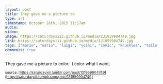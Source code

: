 ```yaml
---
layout: post
title: They gave me a picture to 
type: art
timestamp: October 26th, 2015 11:17am
audio: 
video: 
image: https://saturdayxiii.github.io/media/131959904749.jpg
link: https://saturdayxiii.github.io/media/131959904749.jpg
tags: ["mario", "wario", "luigi", "yoshi", "sonic", "knuckles", "tails", "amy", "hedgehog", "nintendo", "sega", "crayons", "art"]
comments: true
---
```

They gave me a picture to color.  I color what I want.
 
  
<small>source: [https://saturdayxiii.tumblr.com/post/131959904749](https://saturdayxiii.tumblr.com/post/131959904749)</small>